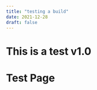 ```yaml
---
title: "testing a build"
date: 2021-12-28
draft: false
---
```


This is a test v1.0
====================

# Test Page
